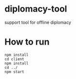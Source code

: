# diplomacy-tool
support tool for offline diplomacy

# How to run
```
npm install
cd client
npm install
cd ../
npm start
```
